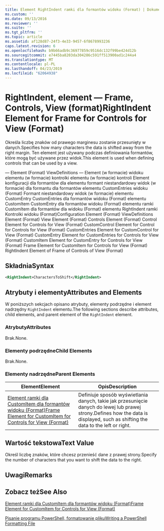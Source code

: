 ```yaml
---
title: Element RightIndent ramki dla formantów widoku (Format) | Dokumentacja firmy Microsoft
ms.custom: ''
ms.date: 09/13/2016
ms.reviewer: ''
ms.suite: ''
ms.tgt_pltfrm: ''
ms.topic: article
ms.assetid: af128d87-24f3-4e33-9457-6f8678993236
caps.latest.revision: 6
ms.openlocfilehash: b9b66adb9c36977859c9516dc132f99be424d12b
ms.sourcegitcommit: e7445ba8203da304286c591ff513900ad1c244a4
ms.translationtype: MT
ms.contentlocale: pl-PL
ms.lasthandoff: 04/23/2019
ms.locfileid: "62064938"
---
```

# <a name="rightindent-element-for-frame-for-controls-for-view-format"></a><span data-ttu-id="db5f5-102">RightIndent, element — Frame, Controls, View (format)</span><span class="sxs-lookup"><span data-stu-id="db5f5-102">RightIndent Element for Frame for Controls for View (Format)</span></span>

<span data-ttu-id="db5f5-103">Określa liczbę znaków od prawego marginesu zostanie przesunięty w danych.</span><span class="sxs-lookup"><span data-stu-id="db5f5-103">Specifies how many characters the data is shifted away from the right margin.</span></span> <span data-ttu-id="db5f5-104">Ten element jest używany podczas definiowania formantów, które mogą być używane przez widok.</span><span class="sxs-lookup"><span data-stu-id="db5f5-104">This element is used when defining controls that can be used by a view.</span></span>

<span data-ttu-id="db5f5-105">— Element (Format) ViewDefinitions — Element (w formacie) widoku elementu (w formacie) kontrolki elementu (w formacie) kontroli Element konfiguracji dla formantów dla elementu formant niestandardowy widok (w formacie) dla formantu dla formantów elementu CustomEntries widoku (Format) Formant niestandardowy widok (w formacie) elementu CustomEntry CustomEntries dla formantów widoku (Format) elementu CustomItem CustomEntry dla formantów widoku (Format) elementu ramki CustomItem dla formantów dla widoku (Format) elementu RightIndent ramki Kontrolki widoku (Format)</span><span class="sxs-lookup"><span data-stu-id="db5f5-105">Configuration Element (Format) ViewDefinitions Element (Format) View Element (Format) Controls Element (Format) Control Element for Controls for View (Format) CustomControl Element for Control for Controls for View (Format) CustomEntries Element for CustomControl for View (Format) CustomEntry Element for CustomEntries for Controls for View (Format) CustomItem Element for CustomEntry for Controls for View (Format) Frame Element for CustomItem for Controls for View (Format) RightIndent Element of Frame of Controls of View (Format)</span></span>

## <a name="syntax"></a><span data-ttu-id="db5f5-106">Składnia</span><span class="sxs-lookup"><span data-stu-id="db5f5-106">Syntax</span></span>

```xml
<RightIndent>CharactersToShift</RightIndent>
```

## <a name="attributes-and-elements"></a><span data-ttu-id="db5f5-107">Atrybuty i elementy</span><span class="sxs-lookup"><span data-stu-id="db5f5-107">Attributes and Elements</span></span>

<span data-ttu-id="db5f5-108">W poniższych sekcjach opisano atrybuty, elementy podrzędne i element nadrzędny `RightIndent` elementu.</span><span class="sxs-lookup"><span data-stu-id="db5f5-108">The following sections describe attributes, child elements, and parent element of the `RightIndent` element.</span></span>

### <a name="attributes"></a><span data-ttu-id="db5f5-109">Atrybuty</span><span class="sxs-lookup"><span data-stu-id="db5f5-109">Attributes</span></span>

<span data-ttu-id="db5f5-110">Brak.</span><span class="sxs-lookup"><span data-stu-id="db5f5-110">None.</span></span>

### <a name="child-elements"></a><span data-ttu-id="db5f5-111">Elementy podrzędne</span><span class="sxs-lookup"><span data-stu-id="db5f5-111">Child Elements</span></span>

<span data-ttu-id="db5f5-112">Brak.</span><span class="sxs-lookup"><span data-stu-id="db5f5-112">None.</span></span>

### <a name="parent-elements"></a><span data-ttu-id="db5f5-113">Elementy nadrzędne</span><span class="sxs-lookup"><span data-stu-id="db5f5-113">Parent Elements</span></span>

|<span data-ttu-id="db5f5-114">Element</span><span class="sxs-lookup"><span data-stu-id="db5f5-114">Element</span></span>|<span data-ttu-id="db5f5-115">Opis</span><span class="sxs-lookup"><span data-stu-id="db5f5-115">Description</span></span>|
|-------------|-----------------|
|[<span data-ttu-id="db5f5-116">Element ramki dla CustomItem dla formantów widoku (Format)</span><span class="sxs-lookup"><span data-stu-id="db5f5-116">Frame Element for CustomItem for Controls for View (Format)</span></span>](./frame-element-for-customitem-for-controls-for-view-format.md)|<span data-ttu-id="db5f5-117">Definiuje sposób wyświetlania danych, takie jak przesunięcie danych do lewej lub prawej strony.</span><span class="sxs-lookup"><span data-stu-id="db5f5-117">Defines how the data is displayed, such as shifting the data to the left or right.</span></span>|

## <a name="text-value"></a><span data-ttu-id="db5f5-118">Wartość tekstowa</span><span class="sxs-lookup"><span data-stu-id="db5f5-118">Text Value</span></span>

<span data-ttu-id="db5f5-119">Określ liczbę znaków, które chcesz przenieść dane z prawej strony.</span><span class="sxs-lookup"><span data-stu-id="db5f5-119">Specify the number of characters that you want to shift the data to the right.</span></span>

## <a name="remarks"></a><span data-ttu-id="db5f5-120">Uwagi</span><span class="sxs-lookup"><span data-stu-id="db5f5-120">Remarks</span></span>

## <a name="see-also"></a><span data-ttu-id="db5f5-121">Zobacz też</span><span class="sxs-lookup"><span data-stu-id="db5f5-121">See Also</span></span>

[<span data-ttu-id="db5f5-122">Element ramki dla CustomItem dla formantów widoku (Format)</span><span class="sxs-lookup"><span data-stu-id="db5f5-122">Frame Element for CustomItem for Controls for View (Format)</span></span>](./frame-element-for-customitem-for-controls-for-view-format.md)

[<span data-ttu-id="db5f5-123">Pisanie programu PowerShell, formatowanie pliku</span><span class="sxs-lookup"><span data-stu-id="db5f5-123">Writing a PowerShell Formatting File</span></span>](./writing-a-powershell-formatting-file.md)
